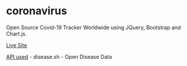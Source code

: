# coronavirus

Open Source Covid-19 Tracker Worldwide using JQuery, Bootstrap and Chart.js.

[Live Site](https://kiervz.github.io/coronavirus/)

[API used](https://disease.sh/) - disease.sh - Open Disease Data
